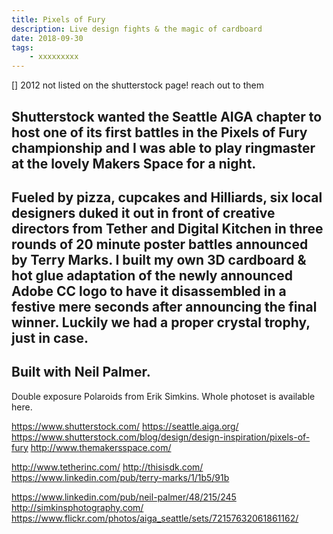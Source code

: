 ```yaml
---
title: Pixels of Fury
description: Live design fights & the magic of cardboard
date: 2018-09-30
tags: 
    - xxxxxxxxx
---
```


[] 2012 not listed on the shutterstock page! reach out to them

Shutterstock wanted the Seattle AIGA chapter to host one of its first battles in the Pixels of Fury championship and I was able to play ringmaster at the lovely Makers Space for a night. 
-
Fueled by pizza, cupcakes and Hilliards, six local designers duked it out in front of creative directors from Tether and Digital Kitchen in three rounds of 20 minute poster battles announced by Terry Marks. I built my own 3D cardboard & hot glue adaptation of the newly announced Adobe CC logo to have it disassembled in a festive mere seconds after announcing the final winner. Luckily we had a proper crystal trophy, just in case.
-
Built with Neil Palmer.
-
Double exposure Polaroids from Erik Simkins.
Whole photoset is available here.

https://www.shutterstock.com/
https://seattle.aiga.org/
https://www.shutterstock.com/blog/design/design-inspiration/pixels-of-fury
http://www.themakersspace.com/

http://www.tetherinc.com/
http://thisisdk.com/
https://www.linkedin.com/pub/terry-marks/1/1b5/91b

https://www.linkedin.com/pub/neil-palmer/48/215/245
http://simkinsphotography.com/
https://www.flickr.com/photos/aiga_seattle/sets/72157632061861162/


